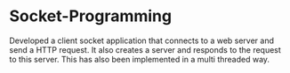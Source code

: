# Socket-Programming
Developed a client socket application that connects to a web server and send a HTTP request. It also creates a server and responds to the request to this server. This has also been implemented in a multi threaded way.

